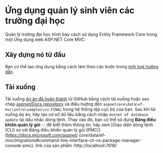 # Ứng dụng quản lý sinh viên các trường đại học

Quản lý trường đại học trình bày cách sử dụng Entity Framework Core trong một
Ứng dụng web ASP.NET Core MVC.

## Xây dựng nó từ đầu

Bạn có thể tạo ứng dụng bằng cách làm theo các bước trong [một loạt hướng dẫn](https://docs.asp.net/en/latest/data/ef-mvc/intro.html).

## Tải xuống

Tải xuống [dự án đã hoàn thành](https://github.com/aspnet/Docs/tree/master/aspnetcore/data/ef-mvc/intro/samples/cu-final) từ GitHub bằng cách tải xuống hoặc sao chép [aspnet/Docs repository](https://github.com/aspnet/Docs) và điều hướng đến `aspnetcore\data\ef-mvc\intro\samples\cu-FINAL` trong hệ thống tệp cục bộ của bạn. Sau khi tải xuống dự án, hãy tạo cơ sở dữ liệu bằng cách nhập `dotnet ef database update` tại dấu nhắc dòng lệnh. Thay vào đó, bạn có thể sử dụng **Bảng điều khiển quản lý gói** -- để biết thêm thông tin, hãy xem [Giao diện dòng lệnh (CLI) so với Bảng điều khiển quản lý gói (PMC)](https://docs.microsoft.com/aspnet/ core/data/ef-mvc/migrations#command-line-interface-cli-vs-package-manager-console-pmc).
link của sản phẩm :http://localhost:7616/
